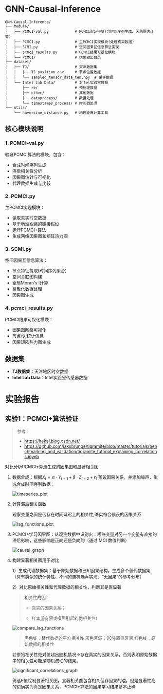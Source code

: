 # GNN-Causal-Inference

```
GNN-Causal-Inference/
├── Module/
│   ├── PCMCI-val.py            # PCMCI验证模块(含时间序列生成、因果图估计等)
│   ├── PCMCI.py                # 主PCMCI实现模块(处理真实数据)
│   ├── SCMI.py                 # 空间因果互信息算法实现
│   ├── pcmci_results.py        # PCMCI结果可视化模块
│   └── PCMCI/                  # 结果输出目录
├── dataset/
│   ├── TJ/                     # 天津数据集
│   │   ├── TJ_position.csv     # 节点位置数据
│   │   └── sampled_tensor_data_tem.npy  # 采样数据
│   └── Intel Lab Data/         # Intel实验室数据
│       ├── re/                 # 预处理数据
│       ├── other/              # 其他数据
│       ├── dataprocess/        # 数据处理
│       └── timestamps_process/ # 时间戳处理
└── utils/
    └── haversine_distance.py   # 地理距离计算工具

```

## 核心模块说明

### 1. PCMCI-val.py
验证PCMCI算法的模块，包含：
- 合成时间序列生成
- 滞后相关性分析
- 因果图估计与可视化
- 代理数据生成与比较

### 2. PCMCI.py
主PCMCI实现模块：
- 读取真实时空数据
- 基于地理距离的链接假设
- 运行PCMCI+算法
- 生成网络因果图和矩阵热力图

### 3. SCMI.py
空间因果互信息算法：
- 节点特征提取(时间序列聚合)
- 空间关联图构建
- 全局Moran's I计算
- 离散化数据处理
- 因果图生成

### 4. pcmci_results.py
PCMCI结果可视化模块：
- 因果图网络可视化
- 节点/边统计信息
- 因果矩阵热力图生成

## 数据集
- **TJ数据集**：天津地区时空数据
- **Intel Lab Data**：Intel实验室传感器数据

# 实验报告

## 实验1：PCMCI+算法验证

> 参考：
>
> - https://hekai.blog.csdn.net/
> - https://github.com/jakobrunge/tigramite/blob/master/tutorials/benchmarking_and_validation/tigramite_tutorial_explaining_correlations.ipynb

对比分析PCMCI+算法生成的因果图和显著相关图

1. 数据合成：根据$X_t = \alpha \cdot Y_{t-1} + \beta \cdot Z_{t-2} + \epsilon_t$ 预设因果关系，并添加噪声，生成合成时间序列数据；  

   ![timeseries_plot](README.assets/timeseries_plot.png)

2. 计算滞后相关函数

   观察变量之间是否存在时间延迟上的相关性,确实符合预设的因果关系

   ![lag_functions_plot](README.assets/lag_functions_plot.png)

3. PCMCI+学习因果图：从观测数据中识别出：哪些变量对另一个变量有直接的滞后影响，这些影响是正向还是负向的（通过 MCI 数值判断）  

   ![causal_graph](README.assets/causal_graph.png)

4. 构建显著相关图用于对比     

   1）生成代理数据集：基于原始数据和已知因果结构，生成多个替代数据集（具有类似的统计特性、不同的随机噪声实现、“无因果”的参考分布）

   2）对比原始相关性和代理数据的相关性，判断其是否显著

   > 相关性成因：
   >
   > - 真实的因果关系；
   >
   > - 样本量有限或噪声引起的伪相关性）

   ![compare_lag_functions](README.assets/compare_lag_functions.png)

   > 黑色线：替代数据的平均相关性
   > 灰色区域：90%置信区间
   > 红色线：原始数据的相关性

   若原始相关性绝对值超出随机情况→存在真实的因果关系，否则表明原始数据中的相关性可能是随机波动的结果。

   ![significant_correlations_graph](README.assets/significant_correlations_graph.png)

   筛选P值绘制显著相关图，显著相关图包含相关但非因果的边，但是显著性高的边确实为真是因果关系，PCMCI+算法的因果学习结果基本正确                           

